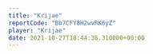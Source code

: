 ```yaml
---
title: "Krijae"
reportCode: "Bb7CFY8H2wvRK6yZ"
player: "Krijae"
date: 2021-10-27T18:44:38.310000+00:00
---
```

